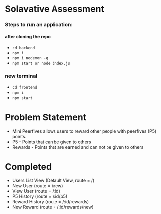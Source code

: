 # Solavative Assessment

### Steps to run an application:

#### after cloning the repo
- `cd backend`
- `npm i`
- `npm i nodemon -g`
- `npm start or node index.js`

### new terminal
- `cd frontend`
- `npm i`
- `npm start`

# Problem Statement
- Mini Peerfives allows users to reward other people with peerfives (P5) points.
- P5 - Points that can be given to others
- Rewards - Points that are earned and can not be given to others

# Completed
- Users List View (Default View, route = /)
- New User (route = /new)
- View User (route = /:id)
- P5 History (route = /:id/p5)
- Reward History (route = /:id/rewards)
- New Reward (route = /:id/rewards/new)

